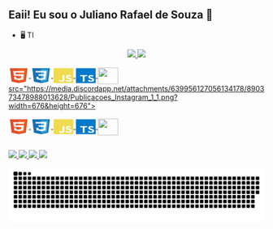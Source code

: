 ## Eaii! Eu sou o Juliano Rafael de Souza 🤙

- 🖥 TI

<div align="center">
  <a href="https://github.com/JulianodeSouza">
  <img height="180em" src="https://github-readme-stats.vercel.app/api?username=JulianodeSouza&show_icons=true&theme=dracula&include_all_commits=true&count_private=true"/>
  <img height="180em" src="https://github-readme-stats.vercel.app/api/top-langs/?username=JulianodeSouza&layout=compact&langs_count=7&theme=dracula"/>
</div>
<div style="display: inline_block"><br>
   <img align="center" alt="Juliano-HTML" height="30" width="40" src="https://raw.githubusercontent.com/devicons/devicon/master/icons/html5/html5-original.svg">
	  <img align="center" alt="Juliano-CSS" height="30" width="40" src="https://raw.githubusercontent.com/devicons/devicon/master/icons/css3/css3-original.svg">
	  <img align="center" alt="Juliano-Js" height="30" width="40" src="https://raw.githubusercontent.com/devicons/devicon/master/icons/javascript/javascript-plain.svg">
	  <img align="center" alt="Juliano-Ts" height="30" width="40" src="https://raw.githubusercontent.com/devicons/devicon/master/icons/typescript/typescript-plain.svg">
	  <img align="center"  alt"Juliano-Angular" height="33" width="40" src="https://cdn.jsdelivr.net/gh/devicons/devicon/icons/angularjs/angularjs-original.svg" />src="https://media.discordapp.net/attachments/639956127056134178/890373478988013628/Publicacoes_Instagram_1_1.png?width=676&height=676">
</div>
	
 <div style="display: inline_block"><br>
	  <img align="center" alt="Juliano-HTML" height="30" width="40" src="https://raw.githubusercontent.com/devicons/devicon/master/icons/html5/html5-original.svg">
	  <img align="center" alt="Juliano-CSS" height="30" width="40" src="https://raw.githubusercontent.com/devicons/devicon/master/icons/css3/css3-original.svg">
	  <img align="center" alt="Juliano-Js" height="30" width="40" src="https://raw.githubusercontent.com/devicons/devicon/master/icons/javascript/javascript-plain.svg">
	  <img align="center" alt="Juliano-Ts" height="30" width="40" src="https://raw.githubusercontent.com/devicons/devicon/master/icons/typescript/typescript-plain.svg">
	  <img align="center"  alt"Juliano-Angular" height="33" width="40" src="https://cdn.jsdelivr.net/gh/devicons/devicon/icons/angularjs/angularjs-original.svg" />
<div>
  
   ##
   
   <div>
<a href="https://www.linkedin.com/in/juliano-rafael-de-souza-22b5a2218" target="_blank">
	<img src="https://img.shields.io/badge/LinkedIn-0077B5?style=for-the-badge&logo=linkedin&logoColor=white" target="_blank">
</a>
	   
<a href="https://www.instagram.com/rafael_juliano_" target="_blank">
	<img src="https://img.shields.io/badge/Instagram-E4405F?style=for-the-badge&logo=instagram&logoColor=white" target="_blank">
</a>
	   
<a href="https://twitter.com/Jasspionn" target="_blank">
	 <img src="https://img.shields.io/badge/Twitter-1DA1F2?style=for-the-badge&logo=twitter&logoColor=white" target="_blank">
</a>	
	      
<a href="https://open.spotify.com/playlist/0jZlUqTGJpFG3qzO1IFBji" target="_blank">
	 <img src="https://img.shields.io/badge/Spotify-1ED760?&style=for-the-badge&logo=spotify&logoColor=white" target="_blank">
</a>
  
   ![Snake animation](https://github.com/JulianodeSouza/JulianodeSouza/blob/output/github-contribution-grid-snake.svg)		
</div>
	
